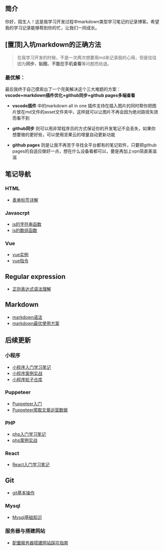 ## 简介

 你好，陌生人！这是我学习开发过程中markdown类型学习笔记的记录博客。希望我的学习记录能够帮到你的忙，让我们一同成长。

## [置顶]入坑markdown的正确方法

> 在我学习开发的时候，不是一次两次想要用md来记录我的心得，但是往往因为**同步、贴图、不能在手机查看**等问题而劝退。

### 最优解：
最后我终于自己摸索出了一个完美解决这个三大难题的方案：**vscode+markdown插件优化+github同步+github pages多端查看**

* **vscode插件** 中的markdown all in one 插件支持在插入图片的同时帮你把图片放在md文件的asset文件夹中，这样就可以让图片不再会因为绝对路径失效而看不到

* **github同步** 则可以用非常程序员的方式保证你的开发笔记不会丢失，如果你想要做的更好些，可以使用坚果云的增量自动更新功能

* **github pages** 则是让我不再苦于寻找全平台都有的笔记软件，只要把github pages的自适应做好一点，想在什么设备看都可以，要是再加上vpn简直美滋滋

## 笔记导航

### HTML
- [表单标签详解](./html/表单.md)

### Javascrpt
- [js的字符串函数](./JavaScript/js的字符串函数.md)
- [js的数组函数](./JavaScript/js的数组函数.md)


### Vue
- [vue实例](./vue/vue实例.md)
- [vue指令](./vue/vue指令.md)

## Regular expression
- [正则表达式语法理解](./正则表达式/正则表达式语法理解.md)

## Markdown
- [markdown语法](./markdown/md语法.md)
- [markdown最优使用方案](./markdown/md最优解决方案.md)


## 后续更新

### 小程序
- [小程序入门学习笔记]()
- [小程序案例实战]()
- [小程序轮子仓库]()

### Puppeteer
- [Puppeteer入门]()
- [Puppeteer爬取文章运营数据]()

### PHP
- [php入门学习笔记]()
- [php案例实战]()

### React
- [React入门学习笔记](./react/react入门学习笔记.md)

## Git
- [git基本操作]()

### Mysql
- [Mysql基础知识]()

### 服务器与搭建网站
- [配置服务器搭建网站踩坑指南]()
